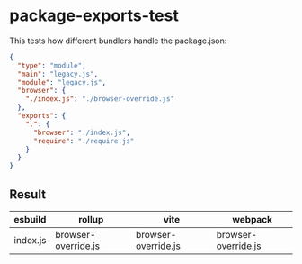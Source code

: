 # package-exports-test

This tests how different bundlers handle the package.json:

```json
{
  "type": "module",
  "main": "legacy.js",
  "module": "legacy.js",
  "browser": {
    "./index.js": "./browser-override.js"
  },
  "exports": {
    ".": {
      "browser": "./index.js",
      "require": "./require.js"
    }
  }
}
```

## Result

| esbuild  | rollup              | vite                | webpack             |
| -------- | ------------------- | ------------------- | ------------------- |
| index.js | browser-override.js | browser-override.js | browser-override.js |
